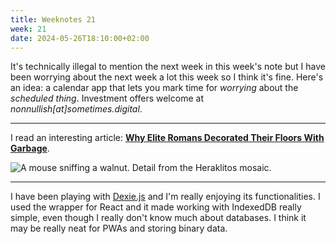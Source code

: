 ```yaml
---
title: Weeknotes 21
week: 21
date: 2024-05-26T18:10:00+02:00
---
```


It's technically illegal to mention the next week in this week's note but I have been worrying about the next week a lot this week so I think it's fine. Here's an idea: a calendar app that lets you mark time for *worrying* about the *scheduled thing*. Investment offers welcome at *nonnullish[at]sometimes.digital*.

---

I read an interesting article: **[Why Elite Romans Decorated Their Floors With Garbage](https://www.atlasobscura.com/articles/what-is-in-profane-museum-vatican)**.

![A mouse sniffing a walnut. Detail from the Heraklitos mosaic.](https://www.researchgate.net/publication/360816194/figure/fig3/AS:11431281188932845@1694807324368/A-mouse-sniffing-a-walnut-Detail-from-the-Heraklitos-mosaic-fig1-Source-artwork-in.jpg)

---

I have been playing with [Dexie.js](https://dexie.org/) and I'm really enjoying its functionalities. I used the wrapper for React and it made working with IndexedDB really simple, even though I really don't know much about databases. I think it may be really neat for PWAs and storing binary data.